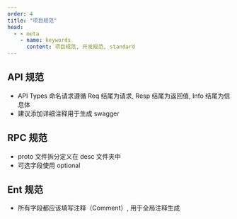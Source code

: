 ```yaml
---
order: 4
title: "项目规范"
head:
  - - meta
    - name: keywords
      content: 项目规范, 开发规范, standard
---
```


## API 规范

- API Types 命名请求遵循 Req 结尾为请求, Resp 结尾为返回值, Info 结尾为信息体
- 建议添加详细注释用于生成 swagger

## RPC 规范

- proto 文件拆分定义在 desc 文件夹中
- 可选字段使用 optional

## Ent 规范

- 所有字段都应该填写注释（Comment）, 用于全局注释生成
